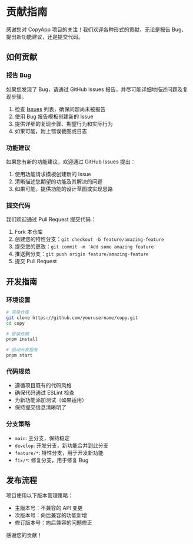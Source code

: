 # 贡献指南

感谢您对 CopyApp 项目的关注！我们欢迎各种形式的贡献，无论是报告 Bug、提出新功能建议，还是提交代码。

## 如何贡献

### 报告 Bug

如果您发现了 Bug，请通过 GitHub Issues 报告，并尽可能详细地描述问题及复现步骤。

1. 检查 [Issues](https://github.com/yourusername/copy/issues) 列表，确保问题尚未被报告
2. 使用 Bug 报告模板创建新的 Issue
3. 提供详细的复现步骤、期望行为和实际行为
4. 如果可能，附上错误截图或日志

### 功能建议

如果您有新的功能建议，欢迎通过 GitHub Issues 提出：

1. 使用功能请求模板创建新的 Issue
2. 清晰描述您期望的功能及其解决的问题
3. 如果可能，提供功能的设计草图或实现思路

### 提交代码

我们欢迎通过 Pull Request 提交代码：

1. Fork 本仓库
2. 创建您的特性分支：`git checkout -b feature/amazing-feature`
3. 提交您的更改：`git commit -m 'Add some amazing feature'`
4. 推送到分支：`git push origin feature/amazing-feature`
5. 提交 Pull Request

## 开发指南

### 环境设置

```bash
# 克隆仓库
git clone https://github.com/yourusername/copy.git
cd copy

# 安装依赖
pnpm install

# 启动开发服务
pnpm start
```

### 代码规范

- 遵循项目既有的代码风格
- 确保代码通过 ESLint 检查
- 为新功能添加测试（如果适用）
- 保持提交信息清晰明了

### 分支策略

- `main`: 主分支，保持稳定
- `develop`: 开发分支，新功能合并到此分支
- `feature/*`: 特性分支，用于开发新功能
- `fix/*`: 修复分支，用于修复 Bug

## 发布流程

项目使用以下版本管理策略：

- 主版本号：不兼容的 API 变更
- 次版本号：向后兼容的功能新增
- 修订版本号：向后兼容的问题修正

感谢您的贡献！ 